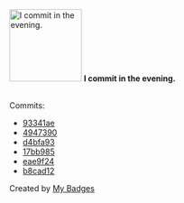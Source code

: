 <img src="https://my-badges.github.io/my-badges/evening-commits.png" alt="I commit in the evening." title="I commit in the evening." width="128">
<strong>I commit in the evening.</strong>
<br><br>

Commits:

- <a href="https://github.com/wcrum/image-gap/commit/93341ae63dff973d8beb406a591fac568aeb6b77">93341ae</a>
- <a href="https://github.com/wcrum/hauler-docs/commit/49473902a0c05389d0422b56375d5d46f406764b">4947390</a>
- <a href="https://github.com/validator-labs/validator-plugin-kubescape/commit/d4bfa93c7213ac1503d4c64664d1127f1a339dbd">d4bfa93</a>
- <a href="https://github.com/validator-labs/validator-plugin-kubescape/commit/17bb98524ac357dd64464a8bca38d6ae10a07a97">17bb985</a>
- <a href="https://github.com/validator-labs/validator-plugin-kubescape/commit/eae9f24de26a034323012cd39cd88b7462673fc9">eae9f24</a>
- <a href="https://github.com/validator-labs/validator-plugin-kubescape/commit/b8cad123b9164260c55b6015cb1c7518a2b56719">b8cad12</a>


Created by <a href="https://github.com/my-badges/my-badges">My Badges</a>
